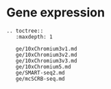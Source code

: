 # Gene expression

```{eval-rst}
.. toctree::
   :maxdepth: 1

   ge/10xChromium3v1.md
   ge/10xChromium3v2.md
   ge/10xChromium3v3.md
   ge/10xChromium5.md
   ge/SMART-seq2.md
   ge/mcSCRB-seq.md
   
```
